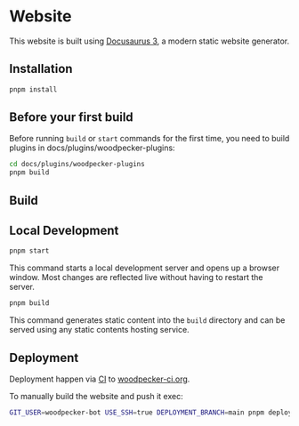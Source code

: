 # Website

This website is built using [Docusaurus 3](https://docusaurus.io/), a modern static website generator.

## Installation

```bash
pnpm install
```

## Before your first build
Before running `build` or `start` commands for the first time, you need to build plugins in docs/plugins/woodpecker-plugins:

```bash
cd docs/plugins/woodpecker-plugins
pnpm build
```

## Build
## Local Development

```bash
pnpm start
```

This command starts a local development server and opens up a browser window. Most changes are reflected live without having to restart the server.

```bash
pnpm build
```

This command generates static content into the `build` directory and can be served using any static contents hosting service.

## Deployment

Deployment happen via [CI](https://github.com/woodpecker-ci/woodpecker/blob/d59fdb4602bfdd0d00078716ba61b05c02cbd1af/.woodpecker/docs.yml#L8-L30) to [woodpecker-ci.org](https://woodpecker-ci.org).

To manually build the website and push it exec:

```sh
GIT_USER=woodpecker-bot USE_SSH=true DEPLOYMENT_BRANCH=main pnpm deploy
```
